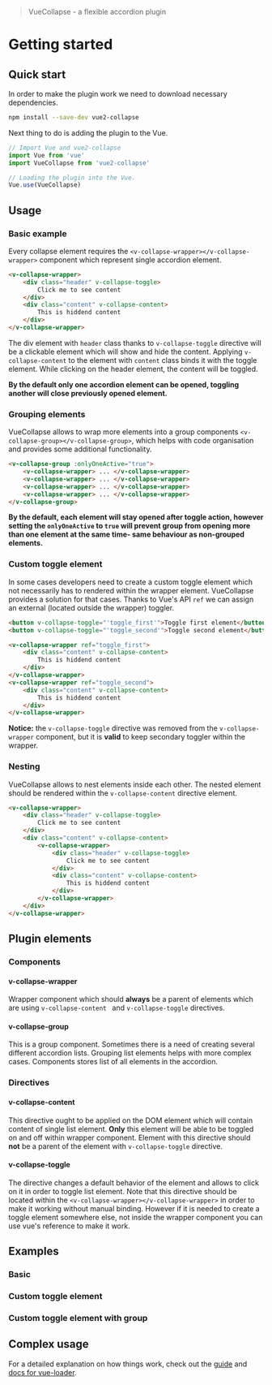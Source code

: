 > VueCollapse - a flexible accordion plugin

# Getting started

## Quick start

In order to make the plugin work we need to download necessary dependencies.

``` bash
npm install --save-dev vue2-collapse
```

Next thing to do is adding the plugin to the Vue.

``` javascript
// Import Vue and vue2-collapse
import Vue from 'vue'
import VueCollapse from 'vue2-collapse'

// Loading the plugin into the Vue.
Vue.use(VueCollapse)
```

## Usage

### Basic example
Every collapse element requires the `<v-collapse-wrapper></v-collapse-wrapper>` component which represent single accordion element.

``` html
<v-collapse-wrapper>
    <div class="header" v-collapse-toggle>
        Click me to see content
    </div>
    <div class="content" v-collapse-content>
        This is hiddend content
    </div>
</v-collapse-wrapper>
```

The div element with `header` class thanks to `v-collapse-toggle` directive will be a clickable element which will show and hide the content. Applying `v-collapse-content` to the element with `content` class binds it with the toggle element. While clicking on the header element, the content will be toggled.

**By the default only one accordion element can be opened, toggling another will close previously opened element.**

### Grouping elements

VueCollapse allows to wrap more elements into a group components `<v-collapse-group></v-collapse-group>`, which helps with code organisation and provides some additional functionality. 

``` html
<v-collapse-group :onlyOneActive="true">
    <v-collapse-wrapper> ... </v-collapse-wrapper>
    <v-collapse-wrapper> ... </v-collapse-wrapper>
    <v-collapse-wrapper> ... </v-collapse-wrapper>
    <v-collapse-wrapper> ... </v-collapse-wrapper>
</v-collapse-group>
```
**By the default, each element will stay opened after toggle action, however setting the `onlyOneActive` to `true` will prevent group from opening more than one element at the same time- same behaviour as non-grouped elements.**
### Custom toggle element

In some cases developers need to create a custom toggle element which not necessarily has to rendered within the wrapper element. VueCollapse provides a solution for that cases. Thanks to Vue's API `ref` we can assign an external (located outside the wrapper) toggler.
 
``` html
<button v-collapse-toggle="'toggle_first'">Toggle first element</button>
<button v-collapse-toggle="'toggle_second'">Toggle second element</button>

<v-collapse-wrapper ref="toggle_first">
    <div class="content" v-collapse-content>
        This is hiddend content
    </div>
</v-collapse-wrapper>
<v-collapse-wrapper ref="toggle_second">
    <div class="content" v-collapse-content>
        This is hiddend content
    </div>
</v-collapse-wrapper>
``` 

**Notice:**  the `v-collapse-toggle` directive was removed from the `v-collapse-wrapper` component, but it is **valid** to keep secondary toggler within the wrapper.


### Nesting
VueCollapse allows to nest elements inside each other. The nested element should be rendered within the `v-collapse-content` directive element.

``` html
<v-collapse-wrapper>
    <div class="header" v-collapse-toggle>
        Click me to see content
    </div>
    <div class="content" v-collapse-content>
        <v-collapse-wrapper>
            <div class="header" v-collapse-toggle>
                Click me to see content
            </div>
            <div class="content" v-collapse-content>
                This is hiddend content
            </div>
        </v-collapse-wrapper>
    </div>
</v-collapse-wrapper>
```


## Plugin elements
### Components
#### v-collapse-wrapper
Wrapper component which should **always** be a parent of elements which are using `v-collapse-content ` and `v-collapse-toggle` directives.

#### v-collapse-group
This is a group component. Sometimes there is a need of creating several different accordion lists. Grouping list elements helps with more complex cases. Components stores list of all elements in the accordion.

### Directives
#### v-collapse-content
This directive ought to be applied on the DOM element which will contain content of single list element. **Only** this element will be able to be toggled on and off within wrapper component. Element with this directive should **not** be a parent of the element with `v-collapse-toggle` directive.

#### v-collapse-toggle
The directive changes  a default behavior of the element and allows to click on it in order to toggle list element. Note that this directive should be located within the `<v-collapse-wrapper></v-collapse-wrapper>` in order to make it working without manual binding.
However if it is needed to create a toggle element somewhere else, not inside the wrapper component you can use vue's reference to make it work.

## Examples

### Basic
<vuep template="#example-basic"></vuep>

<script v-pre type="text/x-template" id="example-basic">
  <template>
    <div>
     <v-collapse-wrapper>
         <div class="header" v-collapse-toggle>
             Click me to see content
         </div>
         <div class="my-content" v-collapse-content>
             This is hiddend content
         </div>
     </v-collapse-wrapper>
    </div>
  </template>

  <script>
  import VueCollapse from '/vue-collapse/src/doc.plugin.js' // different version of plugin. It has to be that way in order to make preview work.
    module.exports = {
      data: function () {
        return {}
      }
    }
  </script>
</script>





### Custom toggle element
<vuep template="#example-ref"></vuep>

<script v-pre type="text/x-template" id="example-ref">
  <template>
    <div>
      <button v-collapse-toggle="'toggle_first'">Toggle first element</button>
      <button v-collapse-toggle="'toggle_second'">Toggle second element</button>
      
      <v-collapse-wrapper ref="toggle_first">
          <div class="my-content" v-collapse-content>
              This is hiddend content
          </div>
      </v-collapse-wrapper>
      <v-collapse-wrapper ref="toggle_second">
          <div class="my-content" v-collapse-content>
              This is hiddend content
          </div>
      </v-collapse-wrapper>
    </div>
  </template>

  <script>
  import VueCollapse from '/vue-collapse/src/doc.plugin.js' // different version of plugin. It has to be that way in order to make preview work.
    module.exports = {
      data: function () {
        return {}
      }
    }
  </script>
</script>


### Custom toggle element with group
<vuep template="#example-ref-grouped"></vuep>

<script v-pre type="text/x-template" id="example-ref-grouped">
  <template>
    <div>
      <button v-collapse-toggle="'toggle_first'">Toggle first element</button>
      <button v-collapse-toggle="'toggle_second'">Toggle second element</button>
      <v-collapse-group>  
          <v-collapse-wrapper ref="toggle_first">
              <div class="my-content" v-collapse-content>
                  This is hiddend content
              </div>
          </v-collapse-wrapper>
          <v-collapse-wrapper ref="toggle_second">
              <div class="my-content" v-collapse-content>
                  This is hiddend content
              </div>
          </v-collapse-wrapper>
      </v-collapse-group>
    </div>
  </template>

  <script>
  import VueCollapse from '/vue-collapse/src/doc.plugin.js' // different version of plugin. It has to be that way in order to make preview work.
    module.exports = {
      data: function () {
        return {}
      }
    }
  </script>
</script>

## Complex usage

For a detailed explanation on how things work, check out the [guide](http://vuejs-templates.github.io/webpack/) and [docs for vue-loader](http://vuejs.github.io/vue-loader).

<vuep template="#example"></vuep>

<script v-pre type="text/x-template" id="example">
  <template>
    <div>
        <v-collapse-wrapper>
            <div class="header" v-collapse-toggle>
                Click me to see content
            </div>
            <div class="hidden-content" v-collapse-content>
                This is hiddend content
            </div>
        </v-collapse-wrapper>
    </div>
  </template>

  <script>
  import VueCollapse from '/vue-collapse//vue-collapse/src/doc.plugin.js' // different version of plugin. It has to be that way in order to make preview work.
    module.exports = {
      data: function () {
        return {}
      }
    }
  </script>
</script>

